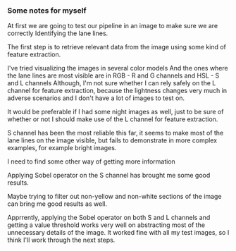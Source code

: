 ### Some notes for myself

At first we are going to test our pipeline
in an image to make sure we are correctly
Identifying the lane lines.

The first step is to retrieve relevant data from
the image using some kind of feature extraction.

I've tried visualizing the images in several color models
And the ones where the lane lines are most visible are
in RGB - R and G channels and HSL - S and L channels
Although, I'm not sure whether I can rely safely on the L channel
for feature extraction, because the lightness changes very much
in adverse scenarios and I don't have a lot of images to test on.

It would be preferable if I had some night images as well, just to
be sure of whether or not I should make use of the L channel for feature
extraction.

S channel has been the most reliable this far, it seems to make
most of the lane lines on the image visible, but fails to demonstrate
in more complex examples, for example bright images.

I need to find some other way of getting more information

Applying Sobel operator on the S channel has brought me some good
results.

Maybe trying to filter out non-yellow and non-white sections of the
image can bring me good results as well.

Apprrently, applying the Sobel operator on both S and L channels
and getting a value threshold works very well on abstracting most
of the unnecessary details of the image. It worked fine with all my test
images, so I think I'll work through the next steps.
